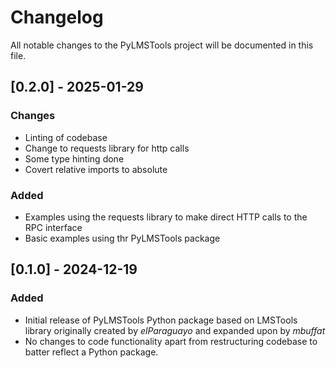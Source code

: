 # Changelog

All notable changes to the PyLMSTools project will be documented in this file.

## [0.2.0] - 2025-01-29
### Changes
- Linting of codebase
- Change to requests library for http calls
- Some type hinting done
- Covert relative imports to absolute

### Added
- Examples using the requests library to make direct HTTP calls to the RPC interface
- Basic examples using thr PyLMSTools package 


## [0.1.0] - 2024-12-19
### Added
- Initial release of PyLMSTools Python package based on LMSTools library originally created by _elParaguayo_ and expanded upon by _mbuffat_
- No changes to code functionality apart from restructuring codebase to batter reflect a Python package.


